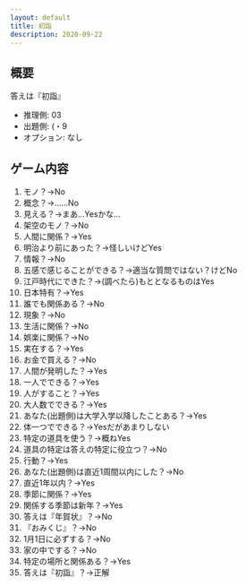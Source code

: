 ```yaml
---
layout: default
title: 初詣
description: 2020-09-22
---
```


## 概要

答えは『初詣』

- 推理側: 03
- 出題側: (・9
- オプション: なし

## ゲーム内容

1. モノ？→No
2. 概念？→……No
3. 見える？→まあ…Yesかな…
4. 架空のモノ？→No
5. 人間に関係？→Yes
6. 明治より前にあった？→怪しいけどYes
7. 情報？→No
8. 五感で感じることができる？→適当な質問ではない？けどNo
9. 江戸時代にできた？→(調べたら)もととなるものはYes
10. 日本特有？→Yes
11. 誰でも関係ある？→No
12. 現象？→No
13. 生活に関係？→No
14. 娯楽に関係？→No
15. 実在する？→Yes
16. お金で買える？→No
17. 人間が発明した？→Yes
18. 一人でできる？→Yes
19. 人がすること？→Yes
20. 大人数でできる？→Yes
21. あなた(出題側)は大学入学以降したことある？→Yes
22. 体一つでできる？→Yesだがあまりしない
23. 特定の道具を使う？→概ねYes
24. 道具の特定は答えの特定に役立つ？→No
25. 行動？→Yes
26. あなた(出題側)は直近1周間以内にした？→No
27. 直近1年以内？→Yes
28. 季節に関係？→Yes
29. 関係する季節は新年？→Yes
30. 答えは『年賀状』？→No
31. 『おみくじ』？→No
32. 1月1日に必ずする？→No
33. 家の中でする？→No
34. 特定の場所と関係ある？→Yes
35. 答えは『初詣』？→正解

